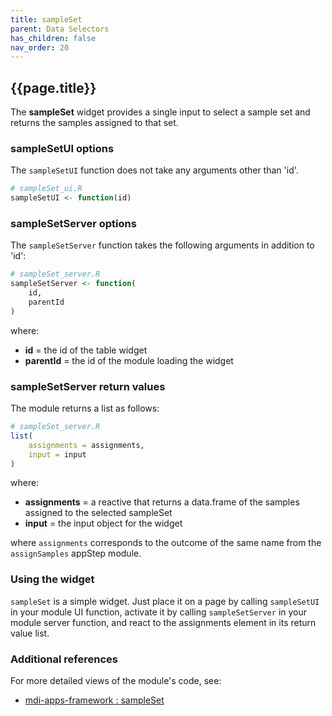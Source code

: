 ```yaml
---
title: sampleSet
parent: Data Selectors
has_children: false
nav_order: 20
---
```


## {{page.title}}

The **sampleSet** widget provides a single input to select
a sample set and returns the samples assigned to that set.

### sampleSetUI options

The `sampleSetUI` function does not take any arguments other than 'id'.

```r
# sampleSet_ui.R
sampleSetUI <- function(id)
```

### sampleSetServer options

The `sampleSetServer` function takes the following arguments in addition to 'id':

```r
# sampleSet_server.R
sampleSetServer <- function(
    id,
    parentId
)
```

where:

- **id** = the id of the table widget
- **parentId** = the id of the module loading the widget

### sampleSetServer return values

The module returns a list as follows:

```r
# sampleSet_server.R
list(
    assignments = assignments,
    input = input
)
```

where:

- **assignments** = a reactive that returns a data.frame of the samples assigned to the selected sampleSet
- **input** = the input object for the widget

where `assignments` corresponds to the outcome of the same name from the `assignSamples` appStep module.

### Using the widget

`sampleSet` is a simple widget. Just place it on a page
by calling `sampleSetUI` in your module UI function, activate it by
calling `sampleSetServer` in your module server function, and react
to the assignments element in its return value list.

### Additional references
 
For more detailed views of the module's code, see:

- [mdi-apps-framework : sampleSet](https://github.com/MiDataInt/mdi-apps-framework/tree/main/shiny/shared/session/modules/widgets/sampleSets/sampleSet)
